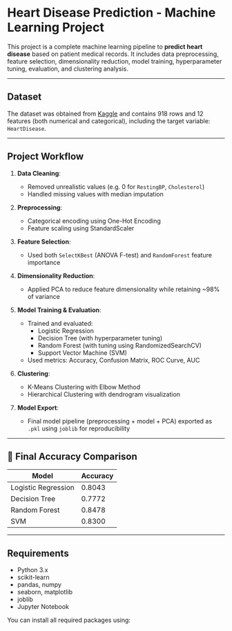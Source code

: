 #  Heart Disease Prediction - Machine Learning Project

This project is a complete machine learning pipeline to **predict heart disease** based on patient medical records. It includes data preprocessing, feature selection, dimensionality reduction, model training, hyperparameter tuning, evaluation, and clustering analysis.

---

##  Dataset

The dataset was obtained from [Kaggle](https://www.kaggle.com/datasets/fedesoriano/heart-failure-prediction) and contains 918 rows and 12 features (both numerical and categorical), including the target variable: `HeartDisease`.

---

##  Project Workflow

1. **Data Cleaning**:
   - Removed unrealistic values (e.g. 0 for `RestingBP`, `Cholesterol`)
   - Handled missing values with median imputation

2. **Preprocessing**:
   - Categorical encoding using One-Hot Encoding
   - Feature scaling using StandardScaler

3. **Feature Selection**:
   - Used both `SelectKBest` (ANOVA F-test) and `RandomForest` feature importance

4. **Dimensionality Reduction**:
   - Applied PCA to reduce feature dimensionality while retaining ~98% of variance

5. **Model Training & Evaluation**:
   - Trained and evaluated:
     - Logistic Regression
     - Decision Tree (with hyperparameter tuning)
     - Random Forest (with tuning using RandomizedSearchCV)
     - Support Vector Machine (SVM)
   - Used metrics: Accuracy, Confusion Matrix, ROC Curve, AUC

6. **Clustering**:
   - K-Means Clustering with Elbow Method
   - Hierarchical Clustering with dendrogram visualization

7. **Model Export**:
   - Final model pipeline (preprocessing + model + PCA) exported as `.pkl` using `joblib` for reproducibility

---

## 🧪 Final Accuracy Comparison

| Model               | Accuracy |
|--------------------|----------|
| Logistic Regression| 0.8043   |
| Decision Tree      | 0.7772   |
| Random Forest      | 0.8478   |
| SVM                | 0.8300   |

---

## Requirements

- Python 3.x
- scikit-learn
- pandas, numpy
- seaborn, matplotlib
- joblib
- Jupyter Notebook

You can install all required packages using:
```bash

